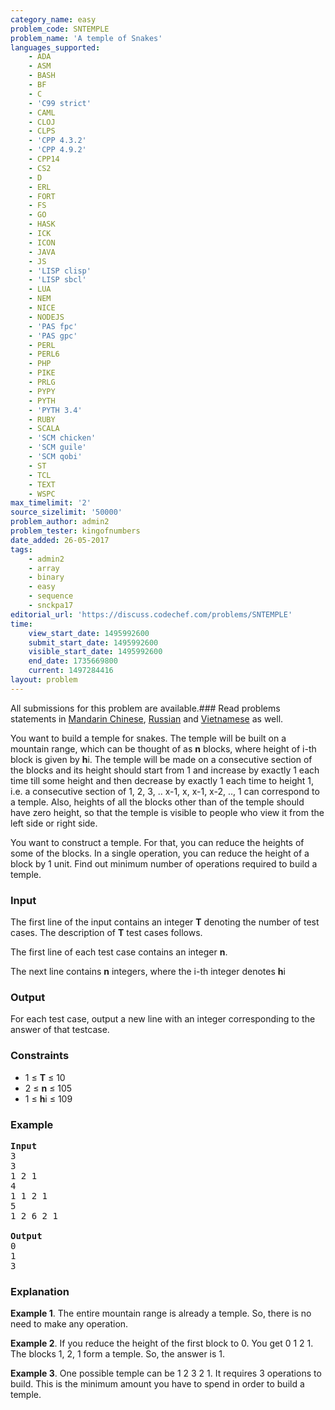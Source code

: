 ```yaml
---
category_name: easy
problem_code: SNTEMPLE
problem_name: 'A temple of Snakes'
languages_supported:
    - ADA
    - ASM
    - BASH
    - BF
    - C
    - 'C99 strict'
    - CAML
    - CLOJ
    - CLPS
    - 'CPP 4.3.2'
    - 'CPP 4.9.2'
    - CPP14
    - CS2
    - D
    - ERL
    - FORT
    - FS
    - GO
    - HASK
    - ICK
    - ICON
    - JAVA
    - JS
    - 'LISP clisp'
    - 'LISP sbcl'
    - LUA
    - NEM
    - NICE
    - NODEJS
    - 'PAS fpc'
    - 'PAS gpc'
    - PERL
    - PERL6
    - PHP
    - PIKE
    - PRLG
    - PYPY
    - PYTH
    - 'PYTH 3.4'
    - RUBY
    - SCALA
    - 'SCM chicken'
    - 'SCM guile'
    - 'SCM qobi'
    - ST
    - TCL
    - TEXT
    - WSPC
max_timelimit: '2'
source_sizelimit: '50000'
problem_author: admin2
problem_tester: kingofnumbers
date_added: 26-05-2017
tags:
    - admin2
    - array
    - binary
    - easy
    - sequence
    - snckpa17
editorial_url: 'https://discuss.codechef.com/problems/SNTEMPLE'
time:
    view_start_date: 1495992600
    submit_start_date: 1495992600
    visible_start_date: 1495992600
    end_date: 1735669800
    current: 1497284416
layout: problem
---
```

All submissions for this problem are available.### Read problems statements in [Mandarin Chinese](http://www.codechef.com/download/translated/SNCKPA17/mandarin/SNTEMPLE.pdf), [Russian](http://www.codechef.com/download/translated/SNCKPA17/russian/SNTEMPLE.pdf) and [Vietnamese](http://www.codechef.com/download/translated/SNCKPA17/vietnamese/SNTEMPLE.pdf) as well.

You want to build a temple for snakes. The temple will be built on a mountain range, which can be thought of as **n** blocks, where height of i-th block is given by **h**i. The temple will be made on a consecutive section of the blocks and its height should start from 1 and increase by exactly 1 each time till some height and then decrease by exactly 1 each time to height 1, i.e. a consecutive section of 1, 2, 3, .. x-1, x, x-1, x-2, .., 1 can correspond to a temple. Also, heights of all the blocks other than of the temple should have zero height, so that the temple is visible to people who view it from the left side or right side.

You want to construct a temple. For that, you can reduce the heights of some of the blocks. In a single operation, you can reduce the height of a block by 1 unit. Find out minimum number of operations required to build a temple.

### Input

The first line of the input contains an integer **T** denoting the number of test cases. The description of **T** test cases follows.

The first line of each test case contains an integer **n**.

The next line contains **n** integers, where the i-th integer denotes **h**i

### Output

For each test case, output a new line with an integer corresponding to the answer of that testcase.

### Constraints

- 1 ≤ **T** ≤ 10
- 2 ≤ **n** ≤ 105
- 1 ≤ **h**i ≤ 109

### Example

<pre>
<b>Input</b>
3
3
1 2 1
4
1 1 2 1
5
1 2 6 2 1

<b>Output</b>
0
1
3
</pre>
### Explanation

**Example 1**. The entire mountain range is already a temple. So, there is no need to make any operation.

**Example 2**. If you reduce the height of the first block to 0. You get 0 1 2 1. The blocks 1, 2, 1 form a temple. So, the answer is 1.

**Example 3**. One possible temple can be 1 2 3 2 1. It requires 3 operations to build. This is the minimum amount you have to spend in order to build a temple.
